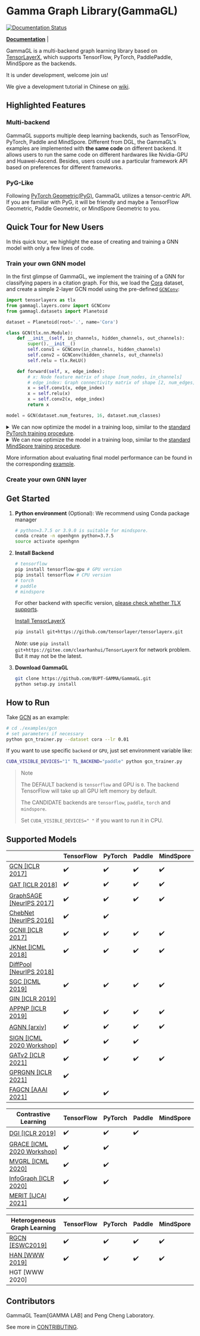 # Gamma Graph Library(GammaGL)

[![Documentation Status](https://readthedocs.org/projects/gammagl/badge/?version=latest)](https://gammagl.readthedocs.io/en/latest/?badge=latest)

**[Documentation](https://gammagl.readthedocs.io/en/latest/)** |

GammaGL is a multi-backend graph learning library based on [TensorLayerX](https://github.com/tensorlayer/TensorLayerX), which supports TensorFlow, PyTorch, PaddlePaddle, MindSpore as the backends.

It is under development, welcome join us!

We give a development tutorial in Chinese on [wiki](https://github.com/BUPT-GAMMA/GammaGL/wiki/%E5%BC%80%E5%8F%91%E8%80%85%E6%B5%81%E7%A8%8B).

## Highlighted Features

### Multi-backend

GammaGL supports multiple deep learning backends, such as TensorFlow, PyTorch, Paddle and MindSpore. Different from DGL, the GammaGL's examples are implemented with **the same code** on different backend. It allows users to run the same code on different hardwares like Nvidia-GPU and Huawei-Ascend. Besides, users could use a particular framework API based on preferences for different frameworks.

### PyG-Like

Following [PyTorch Geometric(PyG)](https://github.com/pyg-team/pytorch_geometric), GammaGL utilizes a tensor-centric API. If you are familiar with PyG, it will be friendly and maybe a TensorFlow Geometric, Paddle Geometric, or MindSpore Geometric to you.

## Quick Tour for New Users

In this quick tour, we highlight the ease of creating and training a GNN model with only a few lines of code.

### Train your own GNN model

In the first glimpse of GammaGL, we implement the training of a GNN for classifying papers in a citation graph.
For this, we load the [Cora](https://gammagl.readthedocs.io/en/latest/api/gammagl.datasets.html#gammagl.datasets.Planetoid) dataset, and create a simple 2-layer GCN model using the pre-defined [`GCNConv`](https://github.com/BUPT-GAMMA/GammaGL/blob/main/gammagl/layers/conv/gcn_conv.py):

```python
import tensorlayerx as tlx
from gammagl.layers.conv import GCNConv
from gammagl.datasets import Planetoid

dataset = Planetoid(root='.', name='Cora')

class GCN(tlx.nn.Module):
    def __init__(self, in_channels, hidden_channels, out_channels):
        super().__init__()
        self.conv1 = GCNConv(in_channels, hidden_channels)
        self.conv2 = GCNConv(hidden_channels, out_channels)
        self.relu = tlx.ReLU()

    def forward(self, x, edge_index):
        # x: Node feature matrix of shape [num_nodes, in_channels]
        # edge_index: Graph connectivity matrix of shape [2, num_edges]
        x = self.conv1(x, edge_index)
        x = self.relu(x)
        x = self.conv2(x, edge_index)
        return x

model = GCN(dataset.num_features, 16, dataset.num_classes)
```

<details>
<summary>We can now optimize the model in a training loop, similar to the <a href="https://pytorch.org/tutorials/beginner/basics/optimization_tutorial.html#full-implementation">standard PyTorch training procedure</a>.</summary>

```python
import torch.nn.functional as F

data = dataset[0]
optimizer = torch.optim.Adam(model.parameters(), lr=0.01)

for epoch in range(200):
    pred = model(data.x, data.edge_index)
    loss = F.cross_entropy(pred[data.train_mask], data.y[data.train_mask])

    # Backpropagation
    optimizer.zero_grad()
    loss.backward()
    optimizer.step()
```

</details>

<details>
<summary>We can now optimize the model in a training loop, similar to the <a href="https://www.mindspore.cn/tutorials/zh-CN/r1.7/advanced/train/train_eval.html#%E8%87%AA%E5%AE%9A%E4%B9%89%E8%AE%AD%E7%BB%83%E5%92%8C%E8%AF%84%E4%BC%B0">standard MindSpore training procedure</a>.</summary>

```python
# 1. Generate training dataset
train_dataset = create_dataset(num_data=160, batch_size=16)

# 2.Build a model and define the loss function
net = LinearNet()
loss = nn.MSELoss()

# 3.Connect the network with loss function, and define the optimizer
net_with_loss = nn.WithLossCell(net, loss)
opt = nn.Momentum(net.trainable_params(), learning_rate=0.005, momentum=0.9)

# 4.Define the training network
train_net = nn.TrainOneStepCell(net_with_loss, opt)

# 5.Set the model as training mode
train_net.set_train()

# 6.Training procedure
for epoch in range(200):
    for d in train_dataset.create_dict_iterator():
        result = train_net(d['data'], d['label'])
        print(f"Epoch: [{epoch} / {epochs}], "
              f"step: [{step} / {steps}], "
              f"loss: {result}")
        step = step + 1
```

</details>

More information about evaluating final model performance can be found in the corresponding [example](https://github.com/BUPT-GAMMA/GammaGL/tree/main/examples/gcn).

### Create your own GNN layer

## Get Started

1. **Python environment** (Optional): We recommend using Conda package manager
   
   ```bash
   # python=3.7.5 or 3.9.0 is suitable for mindspore.
   conda create -n openhgnn python=3.7.5
   source activate openhgnn
   ```

2. **Install Backend**
   
   ```bash
   # tensorflow
   pip install tensorflow-gpu # GPU version
   pip install tensorflow # CPU version
   # torch
   # paddle
   # mindspore
   ```
   
   For other backend with specific version, [please check whether TLX supports](https://tensorlayerx.readthedocs.io/en/latest/user/installation.html#install-backend).
   
   [Install TensorLayerX](https://tensorlayerx.readthedocs.io/en/latest/user/installation.html#install-tensorlayerx)
   
   ```bash
   pip install git+https://github.com/tensorlayer/tensorlayerx.git 
   ```
   
   *Note*: use `pip install git+https://gitee.com/clearhanhui/TensorLayerX` for network problem. But it may not be the latest.

3. **Download GammaGL**
   
   ```bash
   git clone https://github.com/BUPT-GAMMA/GammaGL.git
   python setup.py install
   ```

## How to Run

Take [GCN](./examples/gcn) as an example:

```bash
# cd ./examples/gcn
# set parameters if necessary
python gcn_trainer.py --dataset cora --lr 0.01
```

If you want to use specific `backend` or `GPU`, just set environment variable like:

```bash
CUDA_VISIBLE_DEVICES="1" TL_BACKEND="paddle" python gcn_trainer.py
```

> Note
> 
> The DEFAULT backend is  `tensorflow` and GPU is `0`. The backend TensorFlow will take up all GPU left memory by default.
> 
> The CANDIDATE backends are `tensorflow`, `paddle`, `torch` and `mindspore`.
> 
> Set `CUDA_VISIBLE_DEVICES=" "` if you want to run it in CPU.

## Supported Models

|                                                  | TensorFlow         | PyTorch            | Paddle             | MindSpore          |
| ------------------------------------------------ | ------------------ | ------------------ | ------------------ | ------------------ |
| [GCN [ICLR 2017]](./examples/gcn)                | :heavy_check_mark: | :heavy_check_mark: | :heavy_check_mark: | :heavy_check_mark: |
| [GAT [ICLR 2018]](./examples/gat)                | :heavy_check_mark: | :heavy_check_mark: | :heavy_check_mark: | :heavy_check_mark: |
| [GraphSAGE [NeurIPS 2017]](./examples/graphsage) | :heavy_check_mark: | :heavy_check_mark: | :heavy_check_mark: | :heavy_check_mark: |
| [ChebNet [NeurIPS 2016]](./examples/chebnet)     | :heavy_check_mark: | :heavy_check_mark: |                    |                    |
| [GCNII [ICLR 2017]](./examples/gcnii)            | :heavy_check_mark: | :heavy_check_mark: | :heavy_check_mark: | :heavy_check_mark: |
| [JKNet [ICML 2018]](./examples/jknet)            | :heavy_check_mark: | :heavy_check_mark: | :heavy_check_mark: | :heavy_check_mark: |
| [DiffPool [NeurIPS 2018]](./examples/diffpool)   |                    |                    |                    |                    |
| [SGC [ICML 2019]](./examples/sgc)                | :heavy_check_mark: | :heavy_check_mark: | :heavy_check_mark: | :heavy_check_mark: |
| [GIN [ICLR 2019]](./examples/gin)                |                    |                    |                    |                    |
| [APPNP [ICLR 2019]](./examples/appnp)            | :heavy_check_mark: | :heavy_check_mark: | :heavy_check_mark: | :heavy_check_mark: |
| [AGNN [arxiv]](./examples/agnn)                  | :heavy_check_mark: | :heavy_check_mark: | :heavy_check_mark: | :heavy_check_mark: |
| [SIGN [ICML 2020 Workshop]](./examples/sign)     | :heavy_check_mark: | :heavy_check_mark: | :heavy_check_mark: |                    |
| [GATv2 [ICLR 2021]](./examples/gatv2)            | :heavy_check_mark: | :heavy_check_mark: | :heavy_check_mark: | :heavy_check_mark: |
| [GPRGNN [ICLR 2021]](./examples/gprgnn)          | :heavy_check_mark: |                    |                    |                    |
| [FAGCN [AAAI 2021]](./examples/fagcn)            | :heavy_check_mark: | :heavy_check_mark: |                    |                    |

| Contrastive Learning                           | TensorFlow         | PyTorch            | Paddle             | MindSpore |
| ---------------------------------------------- | ------------------ | ------------------ | ------------------ | --------- |
| [DGI [ICLR 2019]](./examples/dgi)              | :heavy_check_mark: | :heavy_check_mark: | :heavy_check_mark: |           |
| [GRACE [ICML 2020 Workshop]](./examples/grace) | :heavy_check_mark: | :heavy_check_mark: |                    |           |
| [MVGRL [ICML 2020]](./examples/mvgrl)          | :heavy_check_mark: | :heavy_check_mark: |                    |           |
| [InfoGraph [ICLR 2020]](./examples/infograph)  | :heavy_check_mark: | :heavy_check_mark: |                    |           |
| [MERIT [IJCAI 2021]](./examples/merit)         | :heavy_check_mark: |                    |                    |           |

| Heterogeneous Graph Learning       | TensorFlow         | PyTorch            | Paddle             | MindSpore          |
| ---------------------------------- | ------------------ | ------------------ | ------------------ | ------------------ |
| [RGCN [ESWC2019]](./examples/rgcn) | :heavy_check_mark: | :heavy_check_mark: | :heavy_check_mark: | :heavy_check_mark: |
| [HAN [WWW 2019]](./examples/han)   | :heavy_check_mark: | :heavy_check_mark: | :heavy_check_mark: | :heavy_check_mark: |
| HGT [WWW 2020]                     |                    |                    |                    |                    |

## Contributors

GammaGL Team[GAMMA LAB] and Peng Cheng Laboratory.

See more in [CONTRIBUTING](./CONTRIBUTING.md).
